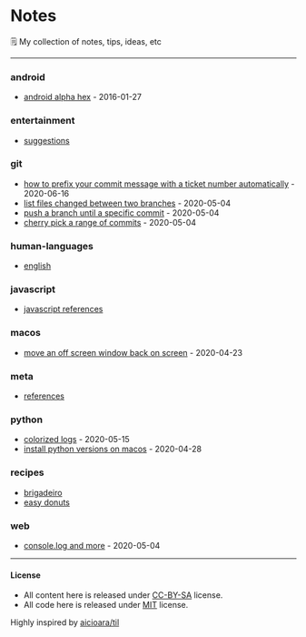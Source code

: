 # Notes

🗒 My collection of notes, tips, ideas, etc

---

### android

- [android alpha hex](android/alpha-hex-2016-01-27.md) - 2016-01-27

### entertainment

- [suggestions](entertainment/suggestions.md)

### git

- [how to prefix your commit message with a ticket number automatically](git/prefix-your-commit-message-2020-06-16.md) - 2020-06-16
- [list files changed between two branches](git/list-files-changed-between-branches-2020-05-04.md) - 2020-05-04
- [push a branch until a specific commit](git/push-until-some-specific-commit-2020-05-04.md) - 2020-05-04
- [cherry pick a range of commits](git/cherry-pick-a-range-of-commits-2020-05-04.md) - 2020-05-04

### human-languages

- [english](human-languages/english.md)

### javascript

- [javascript references](javascript/references.md)

### macos

- [move an off screen window back on screen](macos/move-an-off-screen-window-back-on-screen-2020-04-23.md) - 2020-04-23

### meta

- [references](meta/references.md)

### python

- [colorized logs](python/colorized-logs-2020-05-15.md) - 2020-05-15
- [install python versions on macos](python/install-python-versions-on-macos-2020-04-28.md) - 2020-04-28

### recipes

- [brigadeiro](recipes/brigadeiro.md)
- [easy donuts](recipes/easy-donuts-2-ingredients.md)

### web

- [console.log and more](web/console-log-2020-05-04.md) - 2020-05-04

---    
#### License
- All content here is released under [CC-BY-SA](LICENSE-CC-BY-SA) license.
- All code here is released under [MIT](LICENSE-MIT) license.

Highly inspired by [aicioara/til](https://github.com/aicioara/til)
